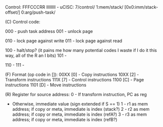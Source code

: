 Control:   FFFCCCRR IIIIIIII  -  uCISC: 7/control/ 1:mem/stack/ [0x0:imm/stack-offset/] 0:arg/push-task/

(C) Control code:

000 - push task address
001 - unlock page

010 - lock page against write
011 - lock page against read

100 - halt/stop? (it pains me how many potential codes I waste if I do it this way, all of the R an I bits)
101 - <unused>

110 - <unused>
111 - <unused>

(F) Format (op code in []):
00XX [0] - Copy instructions
10XX [2] - Transform instructions
111X [7] - Control instructions
1100 [C] - Page instructions
1101 [D] - Move instructions

(R) Register for source address:
0 - If transform instruction, PC as reg
  - Otherwise, immediate value (sign extended if S == 1)
1 - r1 as mem address; if copy or meta, immediate is index (stack?)
2 - r2 as mem address; if copy or meta, immediate is index (refA?)
3 - r3 as mem address; if copy or meta, immediate is index (refB?)

